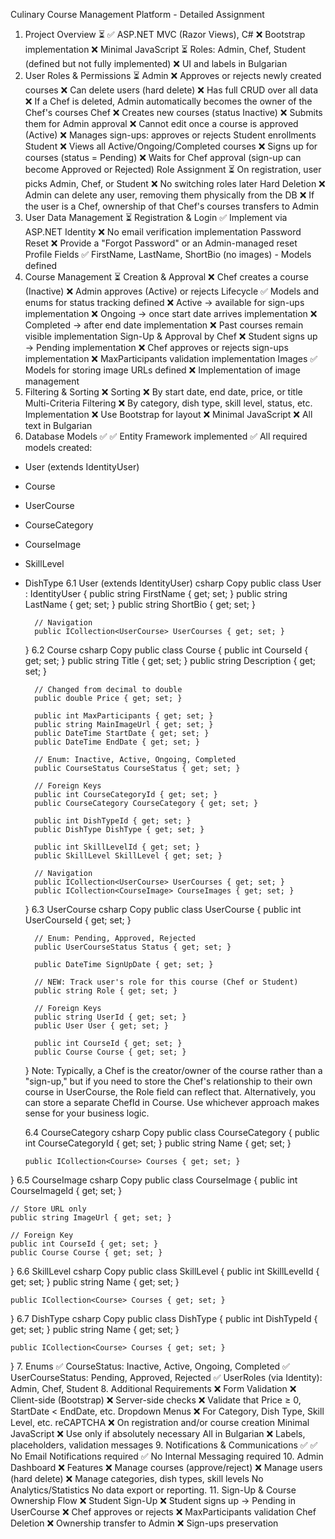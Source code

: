 Culinary Course Management Platform - Detailed Assignment

1. Project Overview ⏳
   ✅ ASP.NET MVC (Razor Views), C#
   ❌ Bootstrap implementation
   ❌ Minimal JavaScript
   ⏳ Roles: Admin, Chef, Student (defined but not fully implemented)
   ❌ UI and labels in Bulgarian
2. User Roles & Permissions ⏳
   Admin
   ❌ Approves or rejects newly created courses
   ❌ Can delete users (hard delete)
   ❌ Has full CRUD over all data
   ❌ If a Chef is deleted, Admin automatically becomes the owner of the Chef's courses
   Chef
   ❌ Creates new courses (status Inactive)
   ❌ Submits them for Admin approval
   ❌ Cannot edit once a course is approved (Active)
   ❌ Manages sign-ups: approves or rejects Student enrollments
   Student
   ❌ Views all Active/Ongoing/Completed courses
   ❌ Signs up for courses (status = Pending)
   ❌ Waits for Chef approval (sign-up can become Approved or Rejected)
   Role Assignment
   ⏳ On registration, user picks Admin, Chef, or Student
   ❌ No switching roles later
   Hard Deletion
   ❌ Admin can delete any user, removing them physically from the DB
   ❌ If the user is a Chef, ownership of that Chef's courses transfers to Admin
3. User Data Management ⏳
   Registration & Login
   ✅ Implement via ASP.NET Identity
   ❌ No email verification implementation
   Password Reset
   ❌ Provide a "Forgot Password" or an Admin-managed reset
   Profile Fields
   ✅ FirstName, LastName, ShortBio (no images) - Models defined
4. Course Management ⏳
   Creation & Approval
   ❌ Chef creates a course (Inactive)
   ❌ Admin approves (Active) or rejects
   Lifecycle
   ✅ Models and enums for status tracking defined
   ❌ Active → available for sign-ups implementation
   ❌ Ongoing → once start date arrives implementation
   ❌ Completed → after end date implementation
   ❌ Past courses remain visible implementation
   Sign-Up & Approval by Chef
   ❌ Student signs up → Pending implementation
   ❌ Chef approves or rejects sign-ups implementation
   ❌ MaxParticipants validation implementation
   Images
   ✅ Models for storing image URLs defined
   ❌ Implementation of image management
5. Filtering & Sorting ❌
   Sorting
   ❌ By start date, end date, price, or title
   Multi-Criteria Filtering
   ❌ By category, dish type, skill level, status, etc.
   Implementation
   ❌ Use Bootstrap for layout
   ❌ Minimal JavaScript
   ❌ All text in Bulgarian
6. Database Models ✅
   ✅ Entity Framework implemented
   ✅ All required models created:

- User (extends IdentityUser)
- Course
- UserCourse
- CourseCategory
- CourseImage
- SkillLevel
- DishType
  6.1 User (extends IdentityUser)
  csharp
  Copy
  public class User : IdentityUser
  {
  public string FirstName { get; set; }
  public string LastName { get; set; }
  public string ShortBio { get; set; }

        // Navigation
        public ICollection<UserCourse> UserCourses { get; set; }

  }
  6.2 Course
  csharp
  Copy
  public class Course
  {
  public int CourseId { get; set; }
  public string Title { get; set; }
  public string Description { get; set; }

        // Changed from decimal to double
        public double Price { get; set; }

        public int MaxParticipants { get; set; }
        public string MainImageUrl { get; set; }
        public DateTime StartDate { get; set; }
        public DateTime EndDate { get; set; }

        // Enum: Inactive, Active, Ongoing, Completed
        public CourseStatus CourseStatus { get; set; }

        // Foreign Keys
        public int CourseCategoryId { get; set; }
        public CourseCategory CourseCategory { get; set; }

        public int DishTypeId { get; set; }
        public DishType DishType { get; set; }

        public int SkillLevelId { get; set; }
        public SkillLevel SkillLevel { get; set; }

        // Navigation
        public ICollection<UserCourse> UserCourses { get; set; }
        public ICollection<CourseImage> CourseImages { get; set; }

  }
  6.3 UserCourse
  csharp
  Copy
  public class UserCourse
  {
  public int UserCourseId { get; set; }

        // Enum: Pending, Approved, Rejected
        public UserCourseStatus Status { get; set; }

        public DateTime SignUpDate { get; set; }

        // NEW: Track user's role for this course (Chef or Student)
        public string Role { get; set; }

        // Foreign Keys
        public string UserId { get; set; }
        public User User { get; set; }

        public int CourseId { get; set; }
        public Course Course { get; set; }

  }
  Note: Typically, a Chef is the creator/owner of the course rather than a "sign-up," but if you need to store the Chef's relationship to their own course in UserCourse, the Role field can reflect that. Alternatively, you can store a separate ChefId in Course. Use whichever approach makes sense for your business logic.

  6.4 CourseCategory
  csharp
  Copy
  public class CourseCategory
  {
  public int CourseCategoryId { get; set; }
  public string Name { get; set; }

      public ICollection<Course> Courses { get; set; }

}
6.5 CourseImage
csharp
Copy
public class CourseImage
{
public int CourseImageId { get; set; }

    // Store URL only
    public string ImageUrl { get; set; }

    // Foreign Key
    public int CourseId { get; set; }
    public Course Course { get; set; }

}
6.6 SkillLevel
csharp
Copy
public class SkillLevel
{
public int SkillLevelId { get; set; }
public string Name { get; set; }

    public ICollection<Course> Courses { get; set; }

}
6.7 DishType
csharp
Copy
public class DishType
{
public int DishTypeId { get; set; }
public string Name { get; set; }

    public ICollection<Course> Courses { get; set; }

} 7. Enums
✅ CourseStatus: Inactive, Active, Ongoing, Completed
✅ UserCourseStatus: Pending, Approved, Rejected
✅ UserRoles (via Identity): Admin, Chef, Student 8. Additional Requirements ❌
Form Validation
❌ Client-side (Bootstrap)
❌ Server-side checks
❌ Validate that Price ≥ 0, StartDate < EndDate, etc.
Dropdown Menus
❌ For Category, Dish Type, Skill Level, etc.
reCAPTCHA
❌ On registration and/or course creation
Minimal JavaScript
❌ Use only if absolutely necessary
All in Bulgarian
❌ Labels, placeholders, validation messages 9. Notifications & Communications ✅
✅ No Email Notifications required
✅ No Internal Messaging required 10. Admin Dashboard ❌
Features
❌ Manage courses (approve/reject)
❌ Manage users (hard delete)
❌ Manage categories, dish types, skill levels
No Analytics/Statistics
No data export or reporting. 11. Sign-Up & Course Ownership Flow ❌
Student Sign-Up
❌ Student signs up → Pending in UserCourse
❌ Chef approves or rejects
❌ MaxParticipants validation
Chef Deletion
❌ Ownership transfer to Admin
❌ Sign-ups preservation
